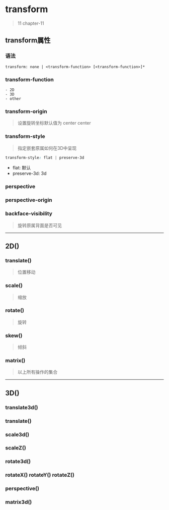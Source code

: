 # transform 
> 11 chapter-11

## transform属性 
### 语法
	transform: none | <transform-function> [<transform-function>]*
### transform-function
	- 2D
	- 3D
	- other

### transform-origin
> 设置旋转坐标默认值为 center center 

### transform-style
> 指定嵌套原属如何在3D中呈现
```css
transform-style: flat | preserve-3d
```
- flat: 默认
- preserve-3d: 3d

### perspective

### perspective-origin

### backface-visibility
> 旋转原属背面是否可见

------------------

## 2D()
### translate()
> 位置移动
### scale()
> 缩放
### rotate()
> 旋转
### skew()
> 倾斜
### matrix()
> 以上所有操作的集合

---------------------

## 3D()
### translate3d()
### translate()
### scale3d()
### scaleZ()
### rotate3d()
### rotateX() rotateY() rotateZ()
### perspective()
### matrix3d()
